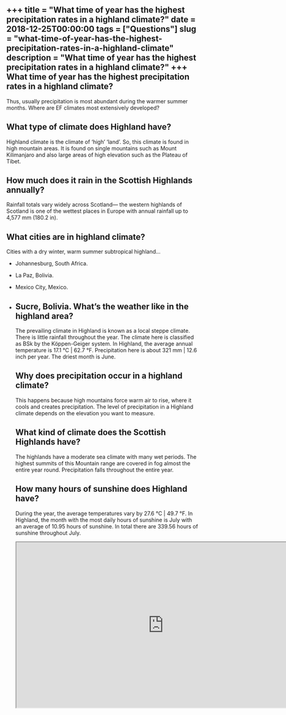 +++
title = "What time of year has the highest precipitation rates in a highland climate?"
date = 2018-12-25T00:00:00
tags = ["Questions"]
slug = "what-time-of-year-has-the-highest-precipitation-rates-in-a-highland-climate"
description = "What time of year has the highest precipitation rates in a highland climate?"
+++
What time of year has the highest precipitation rates in a highland climate?
----------------------------------------------------------------------------

Thus, usually precipitation is most abundant during the warmer summer months. Where are EF climates most extensively developed?

What type of climate does Highland have?
----------------------------------------

Highland climate is the climate of ‘high’ ‘land’. So, this climate is found in high mountain areas. It is found on single mountains such as Mount Kilimanjaro and also large areas of high elevation such as the Plateau of Tibet.

How much does it rain in the Scottish Highlands annually?
---------------------------------------------------------

Rainfall totals vary widely across Scotland— the western highlands of Scotland is one of the wettest places in Europe with annual rainfall up to 4,577 mm (180.2 in).

What cities are in highland climate?
------------------------------------

Cities with a dry winter, warm summer subtropical highland…

- Johannesburg, South Africa.
- La Paz, Bolivia.
- Mexico City, Mexico.
- Sucre, Bolivia. What’s the weather like in the highland area?
    ---------------------------------------------
    
    The prevailing climate in Highland is known as a local steppe climate. There is little rainfall throughout the year. The climate here is classified as BSk by the Köppen-Geiger system. In Highland, the average annual temperature is 17.1 °C | 62.7 °F. Precipitation here is about 321 mm | 12.6 inch per year. The driest month is June.
    
    Why does precipitation occur in a highland climate?
    ---------------------------------------------------
    
    This happens because high mountains force warm air to rise, where it cools and creates precipitation. The level of precipitation in a Highland climate depends on the elevation you want to measure.
    
    What kind of climate does the Scottish Highlands have?
    ------------------------------------------------------
    
    The highlands have a moderate sea climate with many wet periods. The highest summits of this Mountain range are covered in fog almost the entire year round. Precipitation falls throughout the entire year.
    
    How many hours of sunshine does Highland have?
    ----------------------------------------------
    
    During the year, the average temperatures vary by 27.6 °C | 49.7 °F. In Highland, the month with the most daily hours of sunshine is July with an average of 10.95 hours of sunshine. In total there are 339.56 hours of sunshine throughout July.
    
    <iframe allow="accelerometer; autoplay; clipboard-write; encrypted-media; gyroscope; picture-in-picture" allowfullscreen="" class="__youtube_prefs__  epyt-is-override  no-lazyload" data-no-lazy="1" data-origheight="433" data-origwidth="770" data-skipgform_ajax_framebjll="" height="433" id="_ytid_63122" loading="lazy" src="https://www.youtube.com/embed/TP3S2bkGvm4?enablejsapi=1&autoplay=0&cc_load_policy=0&cc_lang_pref=&iv_load_policy=1&loop=0&modestbranding=0&rel=1&fs=1&playsinline=0&autohide=2&theme=dark&color=red&controls=1&" title="YouTube player" width="770"></iframe>